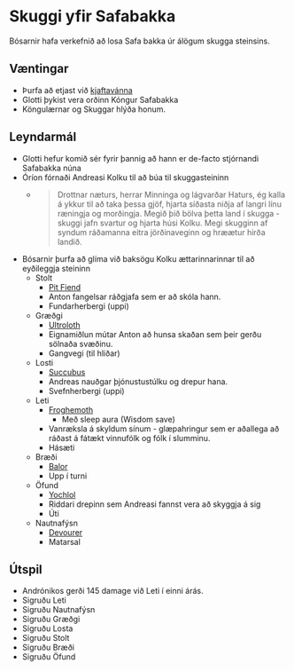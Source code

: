 # Skuggi yfir Safabakka
Bósarnir hafa verkefnið að losa Safa bakka úr álögum skugga steinsins.

## Væntingar
- Þurfa að etjast við [kjaftavánna](
  https://www.dndbeyond.com/monsters/1979790-jabberwock)
- Glotti þykist vera orðinn Kóngur Safabakka
- Köngulærnar og Skuggar hlýða honum.

## Leyndarmál
- Glotti hefur komið sér fyrir þannig að hann er de-facto stjórnandi Safabakka
  núna
- Óríon fórnaði Andreasi Kolku til að búa til skuggasteininn
  - > Drottnar næturs, herrar Minninga og lágvarðar Haturs, ég kalla á ykkur 
      til að taka þessa gjöf, hjarta síðasta niðja af langri línu ræningja og 
      morðingja. Megið þið bölva þetta land í skugga - skuggi jafn svartur og 
      hjarta húsi Kolku. Megi skugginn af syndum ráðamanna eitra jörðinaveginn 
      og hræætur hirða landið. 
- Bósarnir þurfa að glíma við baksögu Kolku ættarinnarinnar til að eyðileggja
  steininn
  - Stolt
    - [Pit Fiend](https://www.dndbeyond.com/monsters/pit-fiend)
    - Anton fangelsar ráðgjafa sem er að skóla hann.
    - Fundarherbergi (uppi)
  - Græðgi
    - [Ultroloth](https://www.dndbeyond.com/monsters/ultroloth)
    - Eignamiðlun mútar Anton að hunsa skaðan sem þeir gerðu sölnaða svæðinu.
    - Gangvegi (til hliðar)
  - Losti
    - [Succubus](https://www.dndbeyond.com/monsters/succubus)
    - Andreas nauðgar þjónustustúlku og drepur hana. 
    - Svefnherbergi (uppi)
  - Leti
    - [Froghemoth](https://www.dndbeyond.com/monsters/17250-froghemoth)
      - Með sleep aura (Wisdom save)
    - Vanræksla á skyldum sínum - glæpahringur sem er aðallega að ráðast á 
      fátækt vinnufólk og fólk í slumminu.
    - Hásæti
  - Bræði
    - [Balor](https://www.dndbeyond.com/monsters/balor)
    - Upp í turni
  - Öfund
    - [Yochlol](https://www.dndbeyond.com/monsters/yochlol)
    - Riddari drepinn sem Andreasi fannst vera að skyggja á sig
    - Úti
  - Nautnafýsn
    - [Devourer](https://www.dndbeyond.com/monsters/17237-devourer)
    - Matarsal

## Útspil
- Andrónikos gerði 145 damage við Leti í einni árás.
- Sigruðu Leti
- Sigruðu Nautnafýsn
- Sigruðu Græðgi
- Sigruðu Losta
- Sigruðu Stolt
- Sigruðu Bræði
- Sigruðu Öfund